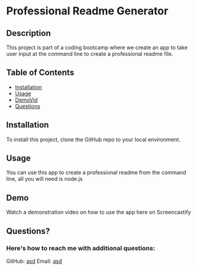 # Professional Readme Generator
  ## Description
  This project is part of a coding bootcamp where we create an app to take user input at the command line to create a professional readme file. 
  ## Table of Contents
  * [Installation](#installation)
  * [Usage](#usage)
  * [DemoVid](#demo)
  * [Questions](#questions)
  ## Installation
  To install this project, clone the GitHub repo to your local environment.
  ## Usage
  You can use this app to create a professional readme from the command line, all you will need is node.js 
  ## Demo
  Watch a demonstration video on how to use the app here on Screencastify
  ## Questions?
  ### Here's how to reach me with additional questions:
  GitHub: <a href="https://github.com/asd">asd</a>
  Email: <a href="mailto:asd">asd</a>
